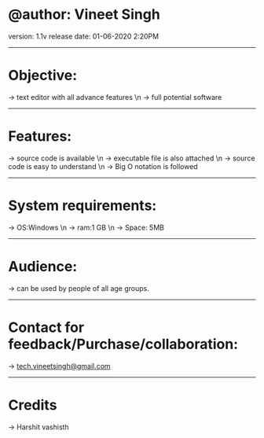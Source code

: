 # @author: Vineet Singh
version: 1.1v
release date: 01-06-2020 2:20PM

--------------------------------
# Objective:
-> text editor with all advance features \n
-> full potential software 

---------------------------------
# Features:
-> source code is available \n
-> executable file is also attached \n
-> source code is easy to understand \n
-> Big O notation is followed 

---------------------------------
# System requirements:
-> OS:Windows \n
-> ram:1 GB  \n
-> Space: 5MB 

---------------------------------
# Audience:
-> can be used by people of all age groups. 

---------------------------------
# Contact for feedback/Purchase/collaboration:
-> tech.vineetsingh@gmail.com

-----------------------------------
# Credits
-> Harshit vashisth



